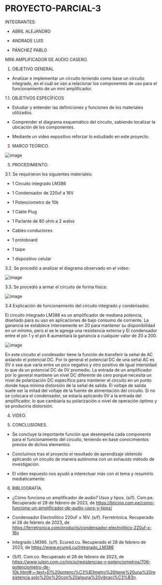 # PROYECTO-PARCIAL-3

INTEGRANTES:

- ABRIL ALEJANDRO

- ANDRADE LUIS

- PÁNCHEZ PABLO

MINI AMPLIFICADOR DE AUDIO CASERO.

1. OBJETIVO GENERAL

- Analizar e implementar un circuito teniendo como base un circuito integrado, en el cuál se van a relacionar los componentes de uso para el funcionamiento de un mini amplificador.

1.1. OBJETIVOS ESPECÍFICOS

- Estudiar y entender las definiciones y funciones de los materiales utilizados.

- Comprender el diagrama esquemático del circuito, sabiendo localizar la ubicación de los componentes.

- Mediante un video expositivo reforzar lo estudiado en este proyecto.

2. MARCO TEÓRICO.

![image](https://user-images.githubusercontent.com/117920423/221756819-52ff7cde-2479-4f0a-8e40-473fd8e35439.png)

3. PROCEDIMIENTO.

3.1. Se requirieron los siguientes materiales:

- 1 Circuito integrado LM386

- 1 Condensador de 220uf a 16V

- 1 Potenciometro de 10k

- 1 Cable Plug

- 1 Parlante de 80 ohm a 2 watss

- Cables conductores

- 1 protoboard

- 1 taipe

- 1 dispositivo celular

3.2. Se procedió a analizar el diagrama observado en el video:

![image](https://user-images.githubusercontent.com/117920423/221748468-1af1d770-e97e-4675-89a3-5286d8956e6a.png)

3.3. Se procedió a armar el circuito de forma física:

![image](https://user-images.githubusercontent.com/117920423/221749264-951df516-0cb1-4406-9883-6e95428424ec.png)

3.4 Explicación de funcionamiento del circuito integrado y condensador.

El circuito integrado LM386 es un amplificador de mediana potencia, diseñado para su uso en aplicaciones de bajo consumo de corriente. La ganancia se establece internamente en 20 para mantener su disponibilidad en un mínimo, pero si se le agrega una resistencia externa y El condensador entre el pin 1 y el pin 8 aumentará la ganancia a cualquier valor de 20 a 200.

![image](https://user-images.githubusercontent.com/117920423/221759947-edc432cb-9fe3-4d9c-9ffa-b98734b3566a.png)

En este circuito el condesador tiene la función de transferir la señal de AC aislando el potencial DC. Por lo general el potencial DC de una señal AC es 0V o sea que varía entre un pico negativo y otro positivo de igual intensidad lo que da un potencial DC de 0V promedio. La entrada de un amplificador por lo general mantiene un nivel DC diferente de cero porque necesita un nivel de polarización DC específico para mantener el circuito en un punto donde haya mínima distorsión de la señal de salida. El voltaje de salida suele ser la mitad del voltaje de la fuente de alimentación del circuito. Si no se colocara el condensador, se estaría aplicando 0V a la entrada del amplificador, lo que cambiaría su polarización o nivel de operación óptimo y se produciría distorsión.

4. VIDEO.



5. CONCLUSIONES.

- Se concluye la importante función que desempeña cada componente para el funcionamiento del circuito, teniendo en base conocimientos previos de dichos elementos.

- Concluimos tras el proyecto el resultado de aprendizaje obtenido aplicando un circuito de manera autónoma con un exhausto método de investigación.

- El video expuesto nos ayudó a interectuar más con el tema y resumirlo mediaticamente.

6. BIBLIOGRAFÍA.

- ¿Cómo funciona un amplificador de audio? Usos y tipos. (s/f). Com.pe. Recuperado el 28 de febrero de 2023, de https://bticino.com.pe/como-funciona-un-amplificador-de-audio-usos-y-tipos/

- Condensador Electrolitico 220uF x 16V. (s/f). Ferretrónica. Recuperado el 28 de febrero de 2023, de https://ferretronica.com/products/condensador-electrolitico-220uf-x-16v

- Integrado LM386. (s/f). Ecured.cu. Recuperado el 28 de febrero de 2023, de https://www.ecured.cu/Integrado_LM386

- (S/f). Com.co. Recuperado el 28 de febrero de 2023, de https://www.julpin.com.co/inicio/resistencias-y-potenciometros/706-potenciometro-de-10k.html#:~:text=El%20potenci%C3%B3metro%20tiene%20una%20resistencia,solo%20o%20con%20alguna%20vibraci%C3%B3n.















